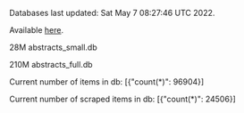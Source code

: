Databases last updated: Sat May  7 08:27:46 UTC 2022. 

Available [here](https://github.com/cbeauhilton/ash-db/releases).


28M	abstracts_small.db

210M	abstracts_full.db

Current number of items in db:
[{"count(*)": 96904}]

Current number of scraped items in db:
[{"count(*)": 24506}]
